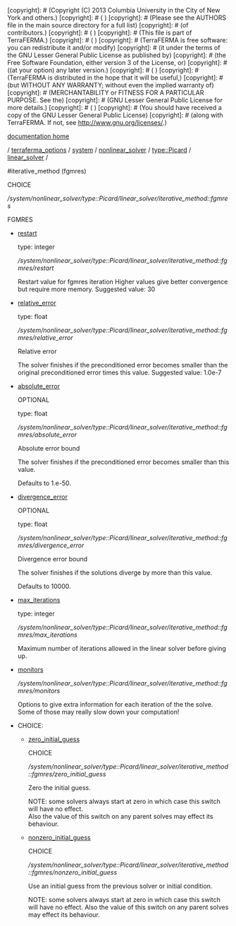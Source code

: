 [copyright]: # (Copyright (C) 2013 Columbia University in the City of New York and others.)
[copyright]: # ( )
[copyright]: # (Please see the AUTHORS file in the main source directory for a full list)
[copyright]: # (of contributors.)
[copyright]: # ( )
[copyright]: # (This file is part of TerraFERMA.)
[copyright]: # ( )
[copyright]: # (TerraFERMA is free software: you can redistribute it and/or modify)
[copyright]: # (it under the terms of the GNU Lesser General Public License as published by)
[copyright]: # (the Free Software Foundation, either version 3 of the License, or)
[copyright]: # ((at your option) any later version.)
[copyright]: # ( )
[copyright]: # (TerraFERMA is distributed in the hope that it will be useful,)
[copyright]: # (but WITHOUT ANY WARRANTY; without even the implied warranty of)
[copyright]: # (MERCHANTABILITY or FITNESS FOR A PARTICULAR PURPOSE. See the)
[copyright]: # (GNU Lesser General Public License for more details.)
[copyright]: # ( )
[copyright]: # (You should have received a copy of the GNU Lesser General Public License)
[copyright]: # (along with TerraFERMA. If not, see <http://www.gnu.org/licenses/>.)

[documentation home](https://github.com/terraferma/terraferma/wiki/Documentation)

/ [terraferma_options](../../../../../terraferma_options.md) / [system](../../../../system.md) / [nonlinear_solver](../../../nonlinear_solver.md) / [type::Picard](../../type__Picard.md) / [linear_solver](../linear_solver.md) /

#iterative_method (fgmres)

CHOICE 

*/system/nonlinear_solver/type::Picard/linear_solver/iterative_method::fgmres*

FGMRES

* [restart](iterative_method__fgmres/restart.md "child")

    type: integer

    */system/nonlinear_solver/type::Picard/linear_solver/iterative_method::fgmres/restart*

    Restart value for fgmres iteration
    Higher values give better convergence but require more memory.
    Suggested value: 30

* [relative_error](iterative_method__fgmres/relative_error.md "child")

    type: float

    */system/nonlinear_solver/type::Picard/linear_solver/iterative_method::fgmres/relative_error*

    Relative error
    
    The solver finishes if the preconditioned error becomes smaller than the original preconditioned error times this value.
    Suggested value: 1.0e-7

* [absolute_error](iterative_method__fgmres/absolute_error.md "child")

    OPTIONAL 

    type: float

    */system/nonlinear_solver/type::Picard/linear_solver/iterative_method::fgmres/absolute_error*

    Absolute error bound
    
    The solver finishes if the preconditioned error becomes smaller than this value.
    
    Defaults to 1.e-50.

* [divergence_error](iterative_method__fgmres/divergence_error.md "child")

    OPTIONAL 

    type: float

    */system/nonlinear_solver/type::Picard/linear_solver/iterative_method::fgmres/divergence_error*

    Divergence error bound
    
    The solver finishes if the solutions diverge by more than this value.
    
    Defaults to 10000.

* [max_iterations](iterative_method__fgmres/max_iterations.md "child")

    type: integer

    */system/nonlinear_solver/type::Picard/linear_solver/iterative_method::fgmres/max_iterations*

    Maximum number of iterations allowed in the linear solver
    before giving up.

* [monitors](iterative_method__fgmres/monitors.md "child")

    */system/nonlinear_solver/type::Picard/linear_solver/iterative_method::fgmres/monitors*

    Options to give extra information for each iteration of the
    the solve. Some of those may really slow down your computation!

* CHOICE:
    * [zero_initial_guess](iterative_method__fgmres/zero_initial_guess.md "child")

        CHOICE 

        */system/nonlinear_solver/type::Picard/linear_solver/iterative_method::fgmres/zero_initial_guess*

        Zero the initial guess.
        
        NOTE: some solvers always start at zero in which case this switch will have no effect.  
        Also the value of this switch on any parent solves may effect its behaviour.

    * [nonzero_initial_guess](iterative_method__fgmres/nonzero_initial_guess.md "child")

        CHOICE 

        */system/nonlinear_solver/type::Picard/linear_solver/iterative_method::fgmres/nonzero_initial_guess*

        Use an initial guess from the previous solver or initial condition.
        
        NOTE: some solvers always start at zero in which case this switch will have no effect.
        Also the value of this switch on any parent solves may effect its behaviour.

[autogenerated]: # (This file was automatically generated from the schema file:/home/cwilson/repos/github/TerraFERMA/TerraFERMA/buckettools/schemas/solvers.rng.)

